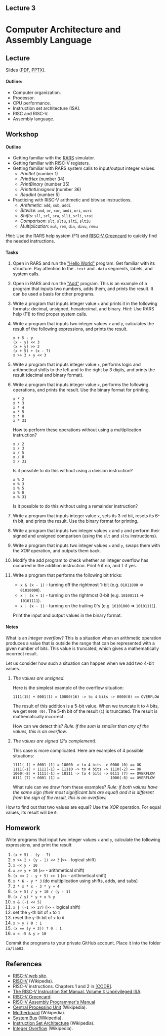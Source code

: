 Lecture 3
---

# Computer Architecture and Assembly Language

## Lecture

Slides ([PDF](CA_Lecture_03.pdf), [PPTX](CA_Lecture_03.pptx)).

#### Outline:

* Computer organization.
* Processor.
* CPU performance.
* Instruction set architecture (ISA).
* RISC and RISC-V.
* Assembly language.

## Workshop

#### Outline

* Getting familiar with the [RARS](https://github.com/TheThirdOne/rars) simulator.
* Getting familiar with RISC-V registers.
* Getting familiar with RARS system calls to input/output integer values.
    * _PrintInt_ (number 1)
    * _PrintHex_ (number 34)
    * _PrintBinary_ (number 35)
    * _PrintIntUnsigned_ (number 36)
    * _ReadInt_ (number 5)
* Practicing with RISC-V arithmetic and bitwise instructions.
    * _Arithmetic_: `add`, `sub`, `addi`
    * _Bitwise_: `and`, `or`, `xor`, `andi`, `ori`, `xori`
    * _Shifts_: `sll`, `srl`, `sra`, `slli`, `srli`, `srai`
    * _Comparison_: `slt`, `sltu`, `slti`, `sltiu`
    * _Multiplication_: `mul`, `rem`, `div`, `divu`, `remu`
 

_Hint_: Use the RARS help system (F1) and [RISC-V Greencard](
        https://github.com/andrewt0301/hse-acos-course/raw/master/related/greencard-20181213.pdf)
        to quickly find the needed instructions.

#### Tasks

1. Open in RARS and run the ["Hello World"](
   https://github.com/andrewt0301/hse-acos-course/blob/master/docs/part1ca/03_CPU/workshop/hello.s) program.
   Get familiar with its structure. Pay attention to the `.text` and `.data` segments, labels,
   and system calls.

1. Open in RARS and run the ["Add"](
   https://github.com/andrewt0301/hse-acos-course/blob/master/docs/part1ca/03_CPU/workshop/add.s) program.
   This is an example of a program that inputs two numbers, adds them, and prints the result.
   It can be used a basis for other programs.

1. Write a program that inputs integer value `x` and prints it in the following formats:
   decimal, unsigned, hexadecimal, and binary. _Hint_: Use RARS help (F1) to find proper system calls. 

1. Write a program that inputs two integer values `x` and `y`, calculates the result of the
   following expressions, and prints the result.

       x + 5 - y 
       (x - y) << 3
       (x + y) >> 2
       (x + 5) + (x - 7)
       x >> 3 + y << 3

1. Write a program that inputs integer value `x`, performs logic and arithmetical shifts to
   the left and to the right by 3 digits, and prints the result (decimal and binary format).

1. Write a program that inputs integer value `x`, performs the following operations,
   and prints the result. Use the binary format for printing.

       x * 2
       x * 3
       x * 4
       x * 5
       x * 8
       x * 31

   How to perform these operations without using a multiplication instruction?       

       x / 2
       x / 3
       x / 5
       x / 8
       x / 31

   Is it possible to do this without using a division instruction?       

       x % 2
       x % 3
       x % 5
       x % 8
       x % 31

   Is it possible to do this without using a remainder instruction?

1. Write a program that inputs integer value `x`, sets its 3-rd bit, resets its 6-th bit,
   and prints the result. Use the binary format for printing.

1. Write a program that inputs two integer values `x` and `y` and perform their signed and 
   unsigned comparison (using the `slt` and `sltu` instructions).

1. Write a program that inputs two integer values `x` and `y`, swaps them with the _XOR_
   operation, and outputs them back. 

1. Modify the add program to check whether an integer overflow has occurred in the addition instruction.
   Print `0` if no, and `1` if yes.

1. Write a program that performs the following bit tricks:

   * `x & (x - 1)` - turning off the rightmost 1-bit (e.g. `01011000` => `01010000`).
   * `x | (x + 1)` - turning on the rightmost 0-bit (e.g. `10100111` => `10101111`).
   * `x | (x - 1)` - turning on the trailing 0's (e.g. `10101000` => `10101111`).

   Print the input and output values in the binary format.
 
#### Notes

What is an _integer overflow_? This is a situation when an arithmetic operation
produces a value that is outside the range that can be represented with a given number of bits.
This value is truncated, which gives a mathematically incorrect result.

Let us consider how such a situation can happen when we add two 4-bit values.

1. _The values are unsigned._
 
    Here is the simplest example of the overflow situation:

       1111(15) + 0001(1) = 10000(16) -> to 4 bits -> 0000(0) == OVERFLOW 

   The result of this addition is a 5-bit value. When we truncate it to 4 bits, we get `0000 (0)`.
   The 5-th bit of the result (`1`) is truncated. The result is mathematically incorrect.

   How can we detect this? _Rule: if the sum is smaller than any of the values, this is an overflow._ 

1. _The values are signed (2's complement)._

   This case is more complicated. Here are examples of 4 possible situations:
   
       1111(-1) + 0001 (1) = 10000 -> to 4 bits -> 0000 (0) == OK
       1111(-1) + 1111(-1) = 11110 -> to 4 bits -> 1110(-2) == OK
       1000(-8) + 1111(-1) = 10111 -> to 4 bits -> 0111 (7) == OVERFLOW
       0111 (7) + 0001 (1) =                       1000(-8) == OVERFLOW

   What rule can we draw from these examples? _Rule: if both values have the same sign 
   (their most significant bits are equal) and it is different from the sign of the result,
   this is an overflow._
   
How to find out that two values are equal? Use the _XOR_ operation. For equal values, its result will be `0`. 

## Homework

Write programs that input two integer values `x` and `y`, calculate the following expressions, and print the result:

1. `(x + 5) - (y - 7)`
2. `x >> 2 + (y - 1) << 3` (`>>` - logical shift)
3. `x << y - 10`
4. `x >> y + 10` (`>>` - arithmetical shift)
5. `(x << 2 - y + 5) >> 1` (`>>` - arithmetical shift)
6. `x * 6 - y * 3` (do multiplication using shifts, adds, and subs)
7. `2 * x * x - 3 * y + 4`
8. `(x + 5) / y + 10 / (y - 1)`
9. `(x / y) * y + x % y` 
10. `x & (-1 << 5)`
11. `x | (-1 >> 27)` (`>>` - logical shift)
12. set the `y`-th bit of `x` to `1`
13. reset the `y`-th bit of `x` to `0`
14. `x > y ? 0 : 1`
15. `(x == (y + 3)) ? 0 : 1`
16. `x < -5 & y > 10`

Commit the programs to your private GitHub account. Place it into the folder `ca/lab03`.

## References

* [RISC-V web site](https://riscv.org/).
* [RISC-V](https://en.wikipedia.org/wiki/RISC-V) (Wikipedia).
* RISC-V instructions. Chapters 1 and 2 in [[CODR]](../../books.md).
* [The RISC-V Instruction Set Manual. Volume I: Unprivileged ISA](
  https://github.com/riscv/riscv-isa-manual/releases/latest).
* [RISC-V Greencard](
  https://github.com/andrewt0301/hse-acos-course/raw/master/related/greencard-20181213.pdf).
* [RISC-V Assembly Programmer's Manual](https://github.com/riscv/riscv-asm-manual/blob/master/riscv-asm.md)
* [Central Processing Unit](https://en.wikipedia.org/wiki/Central_processing_unit) (Wikipedia).
* [Motherboard](https://en.wikipedia.org/wiki/Motherboard) (Wikipedia).
* [System Bus](https://en.wikipedia.org/wiki/System_bus) (Wikipedia).
* [Instruction Set Architecture](
  https://en.wikipedia.org/wiki/Instruction_set_architecture) (Wikipedia).
* [Integer Overflow](https://en.wikipedia.org/wiki/Integer_overflow) (Wikipedia).
